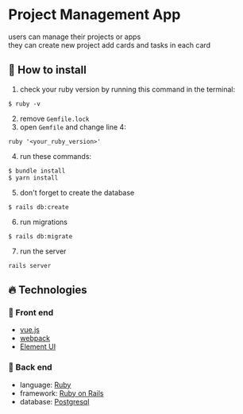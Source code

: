 # Project Management App

users can manage their projects or apps <br />
they can create new project add cards and tasks in each card

## 🤔 How to install 
1. check your ruby version by running this command in the terminal:
```
$ ruby -v
```
2. remove `Gemfile.lock`
3. open `Gemfile` and change line 4:
```
ruby '<your_ruby_version>'
```
4. run these commands:
```
$ bundle install
$ yarn install
```
5. don't forget to create the database
```
$ rails db:create
```
6. run migrations
```
$ rails db:migrate
```
7. run the server
```
rails server
```

## 🔥 Technologies

### 🤩 Front end

- [vue.js](https://vuejs.org/)
- [webpack](https://webpack.js.org/)
- [Element UI](https://element.eleme.io/#/en-US)

### 💎 Back end

- language: [Ruby](https://www.ruby-lang.org/en/)
- framework: [Ruby on Rails](https://rubyonrails.org/)
- database: [Postgresql](https://www.postgresql.org/)
